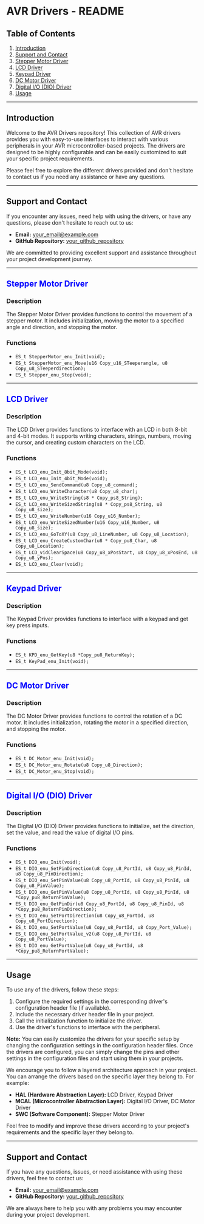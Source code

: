 # AVR Drivers - README

## Table of Contents
1. [Introduction](#introduction)
2. [Support and Contact](#support-and-contact)
3. [Stepper Motor Driver](#stepper-motor-driver)
4. [LCD Driver](#lcd-driver)
5. [Keypad Driver](#keypad-driver)
6. [DC Motor Driver](#dc-motor-driver)
7. [Digital I/O (DIO) Driver](#digital-io-driver)
8. [Usage](#usage)

---

## Introduction
Welcome to the AVR Drivers repository! This collection of AVR drivers provides you with easy-to-use interfaces to interact with various peripherals in your AVR microcontroller-based projects. The drivers are designed to be highly configurable and can be easily customized to suit your specific project requirements.

Please feel free to explore the different drivers provided and don't hesitate to contact us if you need any assistance or have any questions.

---

## Support and Contact
If you encounter any issues, need help with using the drivers, or have any questions, please don't hesitate to reach out to us:

- **Email:** [your_email@example.com](mailto:your_email@example.com)
- **GitHub Repository:** [your_github_repository](https://github.com/your_username/your_repository)

We are committed to providing excellent support and assistance throughout your project development journey.

---

## <span style="color: blue">Stepper Motor Driver</span>

### Description
The Stepper Motor Driver provides functions to control the movement of a stepper motor. It includes initialization, moving the motor to a specified angle and direction, and stopping the motor.

### Functions
- `ES_t StepperMotor_enu_Init(void);`
- `ES_t StepperMotor_enu_Move(u16 Copy_u16_STeeperangle, u8 Copy_u8_STeeperdirection);`
- `ES_t Stepper_enu_Stop(void);`

---

## <span style="color: blue">LCD Driver</span>

### Description
The LCD Driver provides functions to interface with an LCD in both 8-bit and 4-bit modes. It supports writing characters, strings, numbers, moving the cursor, and creating custom characters on the LCD.

### Functions
- `ES_t LCD_enu_Init_8bit_Mode(void);`
- `ES_t LCD_enu_Init_4bit_Mode(void);`
- `ES_t LCD_enu_SendCommand(u8 Copy_u8_command);`
- `ES_t LCD_enu_WriteCharacter(u8 Copy_u8_char);`
- `ES_t LCD_enu_WriteString(s8 * Copy_ps8_String);`
- `ES_t LCD_enu_WriteSizedString(s8 * Copy_ps8_String, u8 Copy_u8_size);`
- `ES_t LCD_enu_WriteNumber(u16 Copy_u16_Number);`
- `ES_t LCD_enu_WriteSizedNumber(u16 Copy_u16_Number, u8 Copy_u8_size);`
- `ES_t LCD_enu_GoToXY(u8 Copy_u8_LineNumber, u8 Copy_u8_Location);`
- `ES_t LCD_enu_CreateCustomChar(u8 * Copy_pu8_Char, u8 Copy_u8_Location);`
- `ES_t LCD_vidClearSpace(u8 Copy_u8_xPosStart, u8 Copy_u8_xPosEnd, u8 Copy_u8_yPos);`
- `ES_t LCD_enu_Clear(void);`

---

## <span style="color: blue">Keypad Driver</span>

### Description
The Keypad Driver provides functions to interface with a keypad and get key press inputs.

### Functions
- `ES_t KPD_enu_GetKey(u8 *Copy_pu8_ReturnKey);`
- `ES_t KeyPad_enu_Init(void);`

---

## <span style="color: blue">DC Motor Driver</span>

### Description
The DC Motor Driver provides functions to control the rotation of a DC motor. It includes initialization, rotating the motor in a specified direction, and stopping the motor.

### Functions
- `ES_t DC_Motor_enu_Init(void);`
- `ES_t DC_Motor_enu_Rotate(u8 Copy_u8_Direction);`
- `ES_t DC_Motor_enu_Stop(void);`

---

## <span style="color: blue">Digital I/O (DIO) Driver</span>

### Description
The Digital I/O (DIO) Driver provides functions to initialize, set the direction, set the value, and read the value of digital I/O pins.

### Functions
- `ES_t DIO_enu_Init(void);`
- `ES_t DIO_enu_SetPinDirection(u8 Copy_u8_PortId, u8 Copy_u8_PinId, u8 Copy_u8_PinDirection);`
- `ES_t DIO_enu_SetPinValue(u8 Copy_u8_PortId, u8 Copy_u8_PinId, u8 Copy_u8_PinValue);`
- `ES_t DIO_enu_GetPinValue(u8 Copy_u8_PortId, u8 Copy_u8_PinId, u8 *Copy_pu8_ReturnPinValue);`
- `ES_t DIO_enu_GetPinDir(u8 Copy_u8_PortId, u8 Copy_u8_PinId, u8 *Copy_pu8_ReturnPinDirection);`
- `ES_t DIO_enu_SetPortDirection(u8 Copy_u8_PortId, u8 Copy_u8_PortDirection);`
- `ES_t DIO_enu_SetPortValue(u8 Copy_u8_PortId, u8 Copy_Port_Value);`
- `ES_t DIO_enu_SetPortValue_v2(u8 Copy_u8_PortId, u8 Copy_u8_PortValue);`
- `ES_t DIO_enu_GetPortValue(u8 Copy_u8_PortId, u8 *Copy_pu8_ReturnPortValue);`

---

## Usage
To use any of the drivers, follow these steps:

1. Configure the required settings in the corresponding driver's configuration header file (if available).
2. Include the necessary driver header file in your project.
3. Call the initialization function to initialize the driver.
4. Use the driver's functions to interface with the peripheral.

**Note:** You can easily customize the drivers for your specific setup by changing the configuration settings in the configuration header files. Once the drivers are configured, you can simply change the pins and other settings in the configuration files and start using them in your projects.

We encourage you to follow a layered architecture approach in your project. You can arrange the drivers based on the specific layer they belong to. For example:

- **HAL (Hardware Abstraction Layer):** LCD Driver, Keypad Driver
- **MCAL (Microcontroller Abstraction Layer):** Digital I/O Driver, DC Motor Driver
- **SWC (Software Component):** Stepper Motor Driver

Feel free to modify and improve these drivers according to your project's requirements and the specific layer they belong to.

---

## Support and Contact
If you have any questions, issues, or need assistance with using these drivers, feel free to contact us:

- **Email:** [your_email@example.com](mailto:your_email@example.com)
- **GitHub Repository:** [your_github_repository](https://github.com/your_username/your_repository)

We are always here to help you with any problems you may encounter during your project development.
